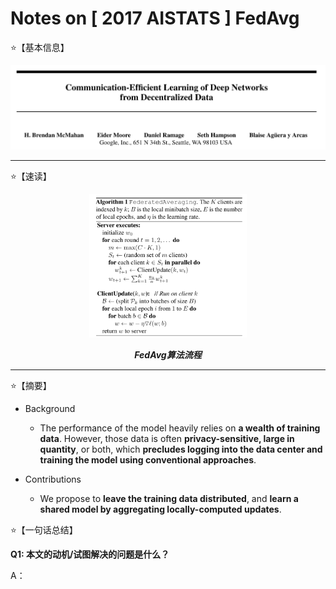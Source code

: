 # Notes on [ 2017 AISTATS ] FedAvg

⭐【基本信息】

<div align=center>
<img src="/Attachments/2017-AISTATS-FedAvg/Info.png">
</div>

---

⭐【速读】

<div align=center>
<img src="/Attachments/2017-AISTATS-FedAvg/KeyPoint.png" width="50%">
</div>

***<p align="center">FedAvg算法流程</p>*** 

---

⭐【摘要】

- Background
  - The performance of the model heavily relies on **a wealth of training data**. However, those data is often **privacy-sensitive, large in quantity**, or both, which **precludes logging into the data center and training the model using conventional approaches**.
  
- Contributions
  - We propose to **leave the training data distributed**, and **learn a shared model by aggregating locally-computed updates**.

⭐【一句话总结】

**Q1: 本文的动机/试图解决的问题是什么？**

A：
